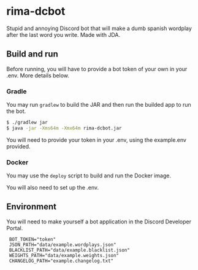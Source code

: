 # rima-dcbot
Stupid and annoying Discord bot that will make a dumb spanish wordplay after the last word you write. Made with JDA.

## Build and run

Before running, you will have to provide a bot token of your own in your .env. More details below.

### Gradle
You may run `gradlew` to build the JAR and then run the builded app to run the bot.


```bash
$ ./gradlew jar
$ java -jar -Xms64m -Xmx64m rima-dcbot.jar
```

You will need to provide your token in your .env, using the example.env provided. 

### Docker

You may use the `deploy` script to build and run the Docker image.

You will also need to set up the .env.

## Environment

You will need to make yourself a bot application in the Discord Developer Portal.

```
 BOT_TOKEN="token"
 JSON_PATH="data/example.wordplays.json"
 BLACKLIST_PATH="data/example.blacklist.json"
 WEIGHTS_PATH="data/example.weights.json"
 CHANGELOG_PATH="example.changelog.txt"
```

